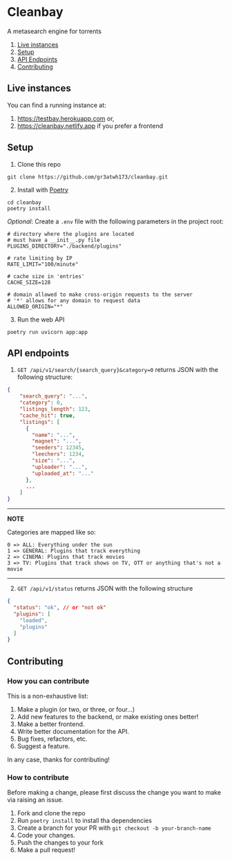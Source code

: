 # Cleanbay
A metasearch engine for torrents

1. [Live instances](#live-instances)
2. [Setup](#setup)
3. [API Endpoints](#api-endpoints)
4. [Contributing](#contributing)

## Live instances

You can find a running instance at:
1. https://testbay.herokuapp.com or,
2. https://cleanbay.netlify.app if you prefer a frontend

## Setup
1. Clone this repo
```
git clone https://github.com/gr3atwh173/cleanbay.git
```

2. Install with [Poetry](https://pypi.org/project/poetry/)
```
cd cleanbay
poetry install
```

*Optional*: Create a `.env` file with the following parameters in the project
root:
```
# directory where the plugins are located
# must have a __init__.py file
PLUGINS_DIRECTORY="./backend/plugins"

# rate limiting by IP
RATE_LIMIT="100/minute"

# cache size in 'entries'
CACHE_SIZE=128

# domain allowed to make cross-origin requests to the server
# '*' allows for any domain to request data
ALLOWED_ORIGIN="*"
```

3. Run the web API
```
poetry run uvicorn app:app
```

## API endpoints
1. `GET /api/v1/search/{search_query}&category=0` returns JSON with the 
following structure:
  ```json
  {
      "search_query": "...",
      "category": 0,
      "listings_length": 123,
      "cache_hit": true,
      "listings": [
        {
          "name": "...",
          "magnet": "...",
          "seeders": 12345,
          "leechers": 1234,
          "size": "...", 
          "uploader": "...",
          "uploaded_at": "..."
        },
        ...
      ]
  }
  ```
---
**NOTE**

Categories are mapped like so:
```
0 => ALL: Everything under the sun
1 => GENERAL: Plugins that track everything
2 => CINEMA: Plugins that track movies
3 => TV: Plugins that track shows on TV, OTT or anything that's not a movie
```
---

2. `GET /api/v1/status` returns JSON with the following structure
  ```json
  {
    "status": "ok", // or "not ok"
    "plugins": [
      "loaded",
      "plugins"
    ]
  }
  ```

## Contributing

### How you can contribute
This is a non-exhaustive list:
1. Make a plugin (or two, or three, or four...)
2. Add new features to the backend, or make existing ones better!
3. Make a better frontend.
4. Write better documentation for the API.
5. Bug fixes, refactors, etc.
6. Suggest a feature.

In any case, thanks for contributing!

### How to contribute
Before making a change, please first discuss the change you want to make via raising an issue.

1. Fork and clone the repo
2. Run `poetry install` to install tha dependencies
3. Create a branch for your PR with `git checkout -b your-branch-name`
4. Code your changes.
5. Push the changes to your fork
6. Make a pull request!
